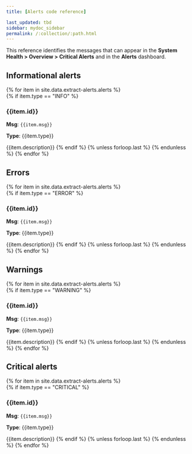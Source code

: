 ```yaml
---
title: [Alerts code reference]

last_updated: tbd
sidebar: mydoc_sidebar
permalink: /:collection/:path.html
---
```


This reference identifies the messages that can appear in the **System Health >
Overview > Critical Alerts** and in the  **Alerts** dashboard.

## Informational alerts

{% for item in site.data.extract-alerts.alerts %}  
  {% if item.type == "INFO" %}
### {{item.id}}

<strong>Msg</strong>: <code style="highlighter-rouge">{{item.msg}}</code>

<strong>Type</strong>: {{item.type}}

 {{item.description}}
   {% endif %}
 {% unless forloop.last %}
 {% endunless %}
{% endfor %}

## Errors

{% for item in site.data.extract-alerts.alerts %}  
  {% if item.type == "ERROR" %}
### {{item.id}}

<strong>Msg</strong>: <code style="highlighter-rouge">{{item.msg}}</code>

<strong>Type</strong>: {{item.type}}

 {{item.description}}
   {% endif %}
 {% unless forloop.last %}
 {% endunless %}
{% endfor %}

## Warnings

{% for item in site.data.extract-alerts.alerts %}  
  {% if item.type == "WARNING" %}
### {{item.id}}

<strong>Msg</strong>: <code style="highlighter-rouge">{{item.msg}}</code>

<strong>Type</strong>: {{item.type}}

 {{item.description}}
   {% endif %}
 {% unless forloop.last %}
 {% endunless %}
{% endfor %}

## Critical alerts

{% for item in site.data.extract-alerts.alerts %}  
  {% if item.type == "CRITICAL" %}
### {{item.id}}

<strong>Msg</strong>: <code style="highlighter-rouge">{{item.msg}}</code>

<strong>Type</strong>: {{item.type}}

 {{item.description}}
   {% endif %}
 {% unless forloop.last %}
 {% endunless %}
{% endfor %}
